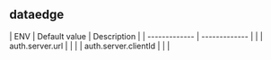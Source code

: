 

## dataedge

| ENV | Default value | Description |
| ------------- | ------------- |   |
| auth.server.url  |  |   |
| auth.server.clientId |   |   |
